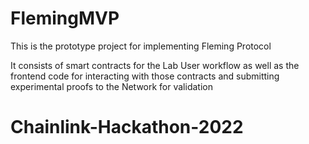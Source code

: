 # FlemingMVP

This is the prototype project for implementing Fleming Protocol

It consists of smart contracts for the Lab User workflow as well as the frontend code for interacting with those contracts and submitting experimental proofs to the Network for validation 

# Chainlink-Hackathon-2022
